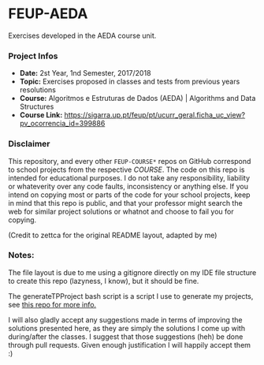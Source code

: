 # FEUP-AEDA
Exercises developed in the AEDA course unit.

### Project Infos
* **Date:** 2st Year, 1nd Semester, 2017/2018
* **Topic:** Exercises proposed in classes and tests from previous years resolutions
* **Course:** Algoritmos e Estruturas de Dados (AEDA) | Algorithms and Data Structures
* **Course Link:** https://sigarra.up.pt/feup/pt/ucurr_geral.ficha_uc_view?pv_ocorrencia_id=399886


### Disclaimer
This repository, and every other `FEUP-COURSE*` repos on GitHub correspond to school projects from the respective *COURSE*. The code on this repo is intended for educational purposes. I do not take any responsibility, liability or whateverity over any code faults, inconsistency or anything else. If you intend on copying most or parts of the code for your school projects, keep in mind that this repo is public, and that your professor might search the web for similar project solutions or whatnot and choose to fail you for copying.

(Credit to zettca for the original README layout, adapted by me)

### Notes:
The file layout is due to me using a gitignore directly on my IDE file structure to create this repo (lazyness, I know), but it should be fine.

The generateTPProject bash script is a script I use to generate my projects, see [this repo for more info.](https://github.com/Meiogordo/CUTE-CLion-AEDATPTemplate)

I will also gladly accept any suggestions made in terms of improving the solutions presented here, as they are simply the solutions I come up with during/after the classes. I suggest that those suggestions (heh) be done through pull requests. Given enough justification I will happily accept them :)
